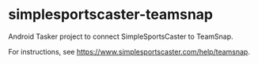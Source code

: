 # simplesportscaster-teamsnap
Android Tasker project to connect SimpleSportsCaster to TeamSnap.

For instructions, see https://www.simplesportscaster.com/help/teamsnap.
